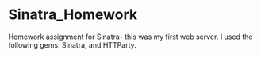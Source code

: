 # Sinatra_Homework
Homework assignment for Sinatra- this was my first web server.
I used the following gems: Sinatra, and HTTParty.
